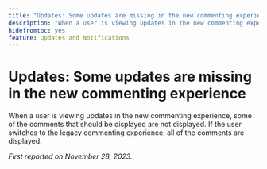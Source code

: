 ```yaml
---
title: "Updates: Some updates are missing in the new commenting experience"
description: "When a user is viewing updates in the new commenting experience, some of the comments that should be displayed are not displayed. If the user switches to the legacy commenting experience, all of the comments are displayed."
hidefromtoc: yes
feature: Updates and Notifications
---
```


# Updates: Some updates are missing in the new commenting experience

When a user is viewing updates in the new commenting experience, some of the comments that should be displayed are not displayed. If the user switches to the legacy commenting experience, all of the comments are displayed.

_First reported on November 28, 2023._
